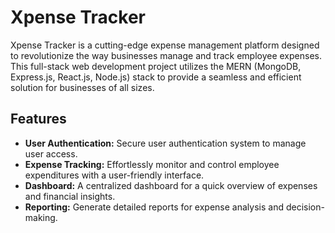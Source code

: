 # Xpense Tracker

Xpense Tracker is a cutting-edge expense management platform designed to revolutionize the way businesses manage and track employee expenses. This full-stack web development project utilizes the MERN (MongoDB, Express.js, React.js, Node.js) stack to provide a seamless and efficient solution for businesses of all sizes.

## Features

- **User Authentication:** Secure user authentication system to manage user access.
- **Expense Tracking:** Effortlessly monitor and control employee expenditures with a user-friendly interface.
- **Dashboard:** A centralized dashboard for a quick overview of expenses and financial insights.
- **Reporting:** Generate detailed reports for expense analysis and decision-making.